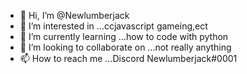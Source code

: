 - 👋 Hi, I’m @Newlumberjack
- 👀 I’m interested in ...ccjavascript gameing,ect
- 🌱 I’m currently learning ...how to code with python
- 💞️ I’m looking to collaborate on ...not really anything
- 📫 How to reach me ...Discord Newlumberjack#0001
<!---
Newlumberjack/Newlumberjack is a ✨ special ✨ repository because its `README.md` (this file) appears on your GitHub profile.
You can click the Preview link to take a look at your changes.
--->
